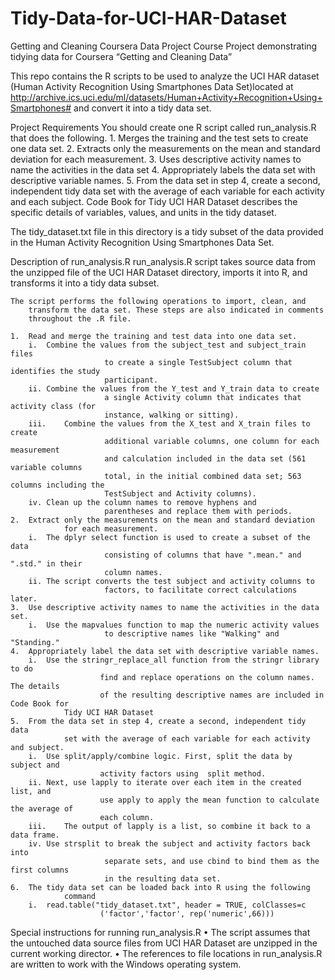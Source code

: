 # Tidy-Data-for-UCI-HAR-Dataset
Getting and Cleaning Coursera Data Project
Course Project demonstrating tidying data for Coursera “Getting and Cleaning Data”

This repo contains the R scripts to be used to analyze the UCI HAR dataset (Human Activity Recognition Using Smartphones Data Set)located at http://archive.ics.uci.edu/ml/datasets/Human+Activity+Recognition+Using+Smartphones# and convert it into a tidy data set.

Project Requirements
You should create one R script called run_analysis.R that does the following. 
	1.	Merges the training and the test sets to create one data set.
	2.	Extracts only the measurements on the mean and standard deviation 
                for each measurement. 
	3.	Uses descriptive activity names to name the activities in the data set
	4.	Appropriately labels the data set with descriptive variable names. 
	5.	From the data set in step 4, create a second, independent tidy data 
                set with the average of each variable for each activity and each 
                subject.
Code Book for Tidy UCI HAR Dataset describes the specific details of variables, values, and units in the tidy dataset.

The tidy_dataset.txt file in this directory is a tidy subset of the data provided in the Human Activity Recognition Using Smartphones Data Set. 

Description of run_analysis.R
	run_analysis.R script takes source data from the unzipped file of the UCI
        HAR Dataset directory, imports it into R, and transforms it into a tidy data 
        subset. 

	The script performs the following operations to import, clean, and 
        transform the data set. These steps are also indicated in comments 
        throughout the .R file.

	1.	Read and merge the training and test data into one data set. 
		i.	Combine the values from the subject_test and subject_train files 
                         to create a single TestSubject column that identifies the study 
                         participant.
		ii.	Combine the values from the Y_test and Y_train data to create 
                         a single Activity column that indicates that activity class (for 
                         instance, walking or sitting).
		iii.	Combine the values from the X_test and X_train files to create
                         additional variable columns, one column for each measurement 
                         and calculation included in the data set (561 variable columns 
                         total, in the initial combined data set; 563 columns including the 
                         TestSubject and Activity columns).
		iv.	Clean up the column names to remove hyphens and 
                         parentheses and replace them with periods.
	2.	Extract only the measurements on the mean and standard deviation 
                for each measurement. 
		i.	The dplyr select function is used to create a subset of the data 
                         consisting of columns that have ".mean." and ".std." in their 
                         column names.
		ii.	The script converts the test subject and activity columns to 
                         factors, to facilitate correct calculations later.
	3.	Use descriptive activity names to name the activities in the data set. 
		i.	Use the mapvalues function to map the numeric activity values 
                         to descriptive names like "Walking" and "Standing."
	4.	Appropriately label the data set with descriptive variable names. 
		i.	Use the stringr_replace_all function from the stringr library to do 
                        find and replace operations on the column names. The details 
                        of the resulting descriptive names are included in Code Book for 
		        Tidy UCI HAR Dataset
	5.	From the data set in step 4, create a second, independent tidy data 
                set with the average of each variable for each activity and subject. 
		i.	Use split/apply/combine logic. First, split the data by subject and
                        activity factors using  split method.
		ii.	Next, use lapply to iterate over each item in the created list, and 
                        use apply to apply the mean function to calculate the average of 
                        each column. 
		iii.	The output of lapply is a list, so combine it back to a data frame.
		iv.	Use strsplit to break the subject and activity factors back into 
                         separate sets, and use cbind to bind them as the first columns 
                         in the resulting data set. 
	6.	The tidy data set can be loaded back into R using the following 
                command
		i.	read.table("tidy_dataset.txt", header = TRUE, colClasses=c
                        ('factor','factor', rep('numeric',66)))
		
Special instructions for running run_analysis.R
	•	The script assumes that the untouched data source files from UCI 
                 HAR Dataset are unzipped in the current working director. 
	•	The references to file locations in run_analysis.R are written to work 
                 with the Windows operating system.  
		

